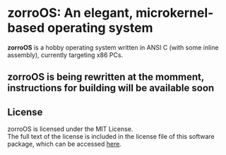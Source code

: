 <!--<p align="center"><a href="https://github.com/Talon396/zorroOS/tree/legacy">Looking for owlOS? You can find it here.</a><br><img align="center" height="128" src="docs/zorroOS.svg"><br></p>-->

# **zorroOS**: An elegant, microkernel-based operating system

**zorroOS** is a hobby operating system written in ANSI C (with some inline assembly), currently targeting x86 PCs.

## zorroOS is being rewritten at the momment, instructions for building will be available soon

## License

zorroOS is licensed under the MIT License.    
The full text of the license is included in the license file of this software package, which can be accessed [here](COPYING).
